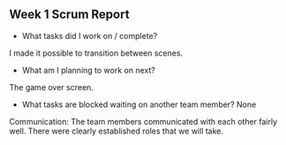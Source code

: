## Week 1 Scrum Report

- What tasks did I work on / complete?

I made it possible to transition between scenes.

- What am I planning to work on next?

The game over screen.

- What tasks are blocked waiting on another team member?
None

Communication: The team members communicated with each other fairly well. There were clearly established roles that we will take.
